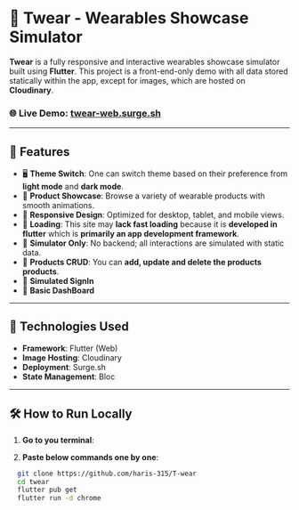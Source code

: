 # 🧥 **Twear - Wearables Showcase Simulator**

**Twear** is a fully responsive and interactive wearables showcase simulator built using **Flutter**. This project is a front-end-only demo with all data stored statically within the app, except for images, which are hosted on **Cloudinary**.

### 🌐 **Live Demo**: [twear-web.surge.sh](https://twear-web.surge.sh)

---

## 📑 **Features**


- 🖥 **Theme Switch**: One can switch theme based on their preference from **light mode** and **dark mode**.
- 💎 **Product Showcase**: Browse a variety of wearable products with smooth animations.
- 📱 **Responsive Design**: Optimized for desktop, tablet, and mobile views.
- 🚀 **Loading**: This site may **lack fast loading** because it is **developed in flutter** which is **primarily an app development framework**.
- 🧮 **Simulator Only**: No backend; all interactions are simulated with static data.
- 📝 **Products CRUD**: You can **add, update and delete the products products**. 
- 🔑 **Simulated SignIn**
- 📃 **Basic DashBoard**

  

---

## 🚀 **Technologies Used**

- **Framework**: Flutter (Web)
- **Image Hosting**: Cloudinary
- **Deployment**: Surge.sh
- **State Management**: Bloc

---

## 🛠️ **How to Run Locally**

1. **Go to you terminal**:

   
2. **Paste below commands one by one**:
```bash
  git clone https://github.com/haris-315/T-wear
  cd twear
  flutter pub get
  flutter run -d chrome


